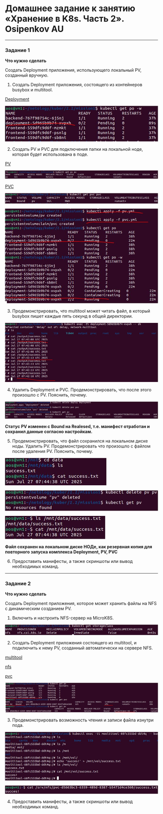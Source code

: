 # Домашнее задание к занятию «Хранение в K8s. Часть 2». Osipenkov AU

------

### Задание 1

**Что нужно сделать**

Создать Deployment приложения, использующего локальный PV, созданный вручную.

1. Создать Deployment приложения, состоящего из контейнеров busybox и multitool.

[Deployment](https://github.com/Kovrei/devops-netology/blob/main/kuber/2.2/mission1/deploy.yml)  

![alt text](https://github.com/Kovrei/devops-netology/blob/main/kuber/2.2/img/1.1.JPG)

2. Создать PV и PVC для подключения папки на локальной ноде, которая будет использована в поде.

[PV](https://github.com/Kovrei/devops-netology/blob/main/kuber/2.2/mission1/pv.yml)  

![alt text](https://github.com/Kovrei/devops-netology/blob/main/kuber/2.2/img/1.2.1.JPG)

[PVC](https://github.com/Kovrei/devops-netology/blob/main/kuber/2.2/mission1/pvc.yml)  

![alt text](https://github.com/Kovrei/devops-netology/blob/main/kuber/2.2/img/1.2.2.JPG)

![alt text](https://github.com/Kovrei/devops-netology/blob/main/kuber/2.2/img/1.2.JPG)

3. Продемонстрировать, что multitool может читать файл, в который busybox пишет каждые пять секунд в общей директории. 

![alt text](https://github.com/Kovrei/devops-netology/blob/main/kuber/2.2/img/1.3.JPG)

4. Удалить Deployment и PVC. Продемонстрировать, что после этого произошло с PV. Пояснить, почему.

![alt text](https://github.com/Kovrei/devops-netology/blob/main/kuber/2.2/img/1.4.JPG)

**Статус PV изменен с Bound на Realesed, т.е. манифест отработан и сохранил данные согласно настройкам.**  

5. Продемонстрировать, что файл сохранился на локальном диске ноды. Удалить PV.  Продемонстрировать что произошло с файлом после удаления PV. Пояснить, почему.

![alt text](https://github.com/Kovrei/devops-netology/blob/main/kuber/2.2/img/1.5.1.JPG)

![alt text](https://github.com/Kovrei/devops-netology/blob/main/kuber/2.2/img/1.5.2.JPG)

![alt text](https://github.com/Kovrei/devops-netology/blob/main/kuber/2.2/img/1.5.3.JPG)

**Файл сохранен на локальном диске НОДе, как резервная копия для повторного запуска комплекса Deployment, PV, PVC**  

6. Предоставить манифесты, а также скриншоты или вывод необходимых команд.

------

### Задание 2

**Что нужно сделать**

Создать Deployment приложения, которое может хранить файлы на NFS с динамическим созданием PV.

1. Включить и настроить NFS-сервер на MicroK8S.

![alt text](https://github.com/Kovrei/devops-netology/blob/main/kuber/2.2/img/2.1.JPG)

2. Создать Deployment приложения состоящего из multitool, и подключить к нему PV, созданный автоматически на сервере NFS.

[multitool](https://github.com/Kovrei/devops-netology/blob/main/kuber/2.2/mission2/mooltitool.yml)  

[nfs](https://github.com/Kovrei/devops-netology/blob/main/kuber/2.2/mission2/nfs.yml)  

[pvc](https://github.com/Kovrei/devops-netology/blob/main/kuber/2.2/mission2/pvc.yml)  

![alt text](https://github.com/Kovrei/devops-netology/blob/main/kuber/2.2/img/2.2.JPG?raw=true)

3. Продемонстрировать возможность чтения и записи файла изнутри пода.

![alt text](https://github.com/Kovrei/devops-netology/blob/main/kuber/2.2/img/2.3.1.JPG?raw=true)

![alt text](https://github.com/Kovrei/devops-netology/blob/main/kuber/2.2/img/2.3.2.JPG?raw=true)

4. Предоставить манифесты, а также скриншоты или вывод необходимых команд.

